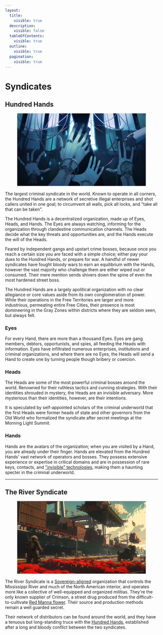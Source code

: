 ```yaml
---
layout:
  title:
    visible: true
  description:
    visible: false
  tableOfContents:
    visible: true
  outline:
    visible: true
  pagination:
    visible: true
---
```


# Syndicates

## Hundred Hands

<figure><img src="../../../.gitbook/assets/hundredhands.png" alt=""><figcaption></figcaption></figure>

The largest criminal syndicate in the world. Known to operate in all corners, the Hundred Hands are a network of secretive illegal enterprises and shot callers united in one goal; to circumvent all walls, pick all locks, and "take all that can be taken".

The Hundred Hands is a decentralized organization, made up of Eyes, Heads, and Hands. The Eyes are always watching, informing for the organization through clandestine communication channels. The Heads decide what the key threats and opportunities are, and the Hands execute the will of the Heads.

Feared by independent gangs and upstart crime bosses, because once you reach a certain size you are faced with a simple choice; either pay your dues to the Hundred Hands, or prepare for war. A handful of newer syndicates have fought bloody wars to earn an equilibrium with the Hands, however the vast majority who challenge them are either wiped out or consumed. Their mere mention sends shivers down the spine of even the most hardened street boss.

The Hundred Hands are a largely apolitical organization with no clear allegiance or core values aside from its own conglomeration of power. While their operations in the Free Territories are larger and more industrious, permeating entire Free Cities, their presence is most domineering in the Gray Zones within districts where they are seldom seen, but always felt.

### Eyes

For every Hand, there are more than a thousand Eyes. Eyes are gang members, debtors, opportunists, and spies, all feeding the Heads with information. Eyes have infiltrated numerous enterprises, institutions and criminal organizations, and where there are no Eyes, the Heads will send a Hand to create one by turning people though bribery or coercion.

### Heads

The Heads are some of the most powerful criminal bosses around the world. Renowned for their ruthless tactics and cunning strategies. With their identities shrouded in mystery, the Heads are an invisible adversary. More mysterious than their identities, however, are their intentions.

It is speculated by self-appointed scholars of the criminal underworld that the first Heads were former heads of state and other governors from the Old World who formalized the syndicate after secret meetings at the Morning Light Summit.

### Hands

Hands are the avatars of the organization; when you are visited by a Hand, you are already under their finger. Hands are elevated from the Hundred Hands' vast network of operators and bosses. They possess extensive experience or expertise in critical domains and are in possession of rare keys, contacts, and ["invisible" technologies](../law-and-order/tech-regulation.md#invisible-tech), making them a haunting specter in the criminal underworld.

***

## The River Syndicate

<figure><img src="../../../.gitbook/assets/sovereignmilitias-094343ds.png" alt="" width="563"><figcaption></figcaption></figure>

The River Syndicate is a [Sovereign-aligned](../../free-territories/people-and-culture/sovereigns.md) organization that controls the Mississippi River and much of the North American interior, and operates more like a collective of well-equipped and organized militias. They're the only known supplier of Crimson, a street drug produced from the difficult-to-cultivate [Red Manna flower](../../science-and-tech/the-manna-flower.md#red). Their source and production methods remain a well guarded secret.

Their network of distributors can be found around the world, and they have a tenuous but long-standing truce with the [Hundred Hands](syndicates.md#hundred-hands), established after a long and bloody conflict between the two syndicates.
